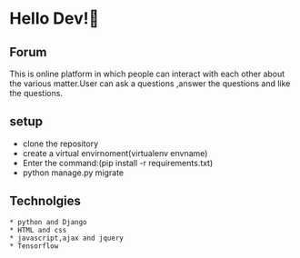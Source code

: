 

# Hello Dev!👋

## Forum
This is online platform in which people can interact with each other about the various matter.User can ask a questions ,answer the questions and like the questions.

## setup
 * clone the repository
 * create a virtual envirnoment(virtualenv envname)
 * Enter the command:(pip install -r requirements.txt)
 * python manage.py migrate

## Technolgies
    * python and Django
    * HTML and css
    * javascript,ajax and jquery
    * Tensorflow 
    
